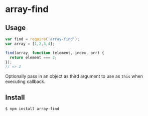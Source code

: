 # array-find

## Usage

```javascript
var find = require('array-find');
var array = [1,2,3,4];

find(array, function (element, index, arr) {
  return element === 2;
});
// => 2

```
Optionally pass in an object as third argument to use as ``this`` when executing callback. 

## Install

```bash
$ npm install array-find
```
